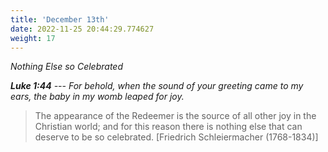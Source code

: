 ```yaml
---
title: 'December 13th'
date: 2022-11-25 20:44:29.774627
weight: 17
---
```




*Nothing Else so Celebrated*

***Luke 1:44** --- For behold, when the sound of your greeting came to my ears, the baby in my womb leaped for joy.*

> The appearance of the Redeemer is the source of all other joy in the Christian world; and for this reason there is nothing else that can deserve to be so celebrated. \[Friedrich Schleiermacher (1768-1834)\]